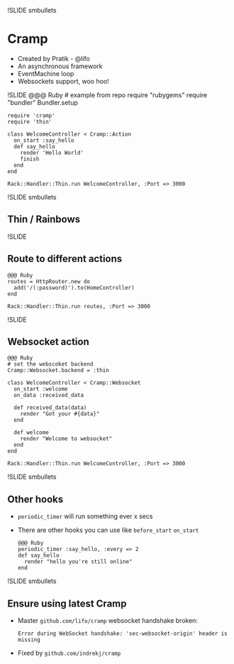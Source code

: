 !SLIDE smbullets

# Cramp
- Created by Pratik - @lifo
- An asynchronous framework
- EventMachine loop
- Websockets support, woo hoo!

!SLIDE
    @@@ Ruby
    # example from repo
    require "rubygems"
    require "bundler"
    Bundler.setup

    require 'cramp'
    require 'thin'

    class WelcomeController < Cramp::Action
      on_start :say_hello
      def say_hello
        render 'Hello World'
        finish
      end
    end

    Rack::Handler::Thin.run WelcomeController, :Port => 3000

!SLIDE smbullets

## Thin / Rainbows

!SLIDE

## Route to different actions

    @@@ Ruby
    routes = HttpRouter.new do
      add('/(:password)').to(HomeController)
    end

    Rack::Handler::Thin.run routes, :Port => 3000

!SLIDE
## Websocket action

    @@@ Ruby
    # set the webscoket backend
    Cramp::Websocket.backend = :thin

    class WelcomeController < Cramp::Websocket
      on_start :welcome
      on_data :received_data

      def received_data(data)
        render "Got your #{data}"
      end

      def welcome
        render "Welcome to websocket"
      end
    end

    Rack::Handler::Thin.run WelcomeController, :Port => 3000

!SLIDE smbullets
## Other hooks
- `periodic_timer` will run something ever x secs
- There are other hooks you can use like `before_start` `on_start`

      @@@ Ruby
      periodic_timer :say_hello, :every => 2
      def say_hello
        render "hello you're still online"
      end

!SLIDE smbullets

## Ensure using latest Cramp

- Master `github.com/lifo/cramp` websocket handshake broken:

    `Error during WebSocket handshake:
    'sec-websocket-origin' header is missing`
    
- Fixed by `github.com/indrekj/cramp`